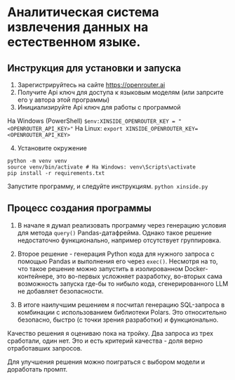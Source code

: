 # Аналитическая система извлечения данных на естественном языке.

## Инструкция для установки и запуска
1. Зарегистрируйтесь на сайте https://openrouter.ai
2. Получите Api ключ для доступа к языковым моделям (или запрсите его у автора  этой программы)
3. Инициализируйте Api ключ для работы с программой

На Windows (PowerShell)
`$env:XINSIDE_OPENROUTER_KEY = "<OPENROUTER_API_KEY>"`
На Linux:
`export XINSIDE_OPENROUTER_KEY=<OPENROUTER_API_KEY>`

4. Установите окружение
```
python -m venv venv
source venv/bin/activate # На Windows: venv\Scripts\activate
pip install -r requirements.txt
``` 

Запустите программу, и следуйте инструкциям.
`python xinside.py`

## Процесс создания программы

1) В начале я думал реализовать программу через генерацию условия для метода `query()` Pandas-датафрейма. Однако такое решение недостаточно функционально, например отсутствует группировка.

2) Второе решение - генерация Python кода для нужного запроса с помощью Pandas и выполнения его через `exec()`. Несмотря на то, что такое решение можно запустить в изолированном Docker-контейнере, это во-первых усложняет разработку, во-вторых сама возможность запуска где-бы то нибыло кода, сгенерированного LLM не добавляет безопасности.

3) В итоге наилучшим решением я посчитал генерацию SQL-запроса в комбинации с использованием библиотеки Polars. Это относительно безопасно, быстро (с точки зрения разработки) и функционально.

Качество решения я оцениваю пока на тройку. Два запроса из трех сработали, один нет. Это и есть критерий качества - доля верно отработавших запросов. 

Для улучшения решения можно поиграться с выбором модели и доработать промпт. 
